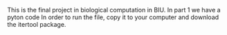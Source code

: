 This is the final project in biological computation in BIU.
In part 1 we have a pyton code
In order to run the file, copy it to your computer and download the itertool package.
